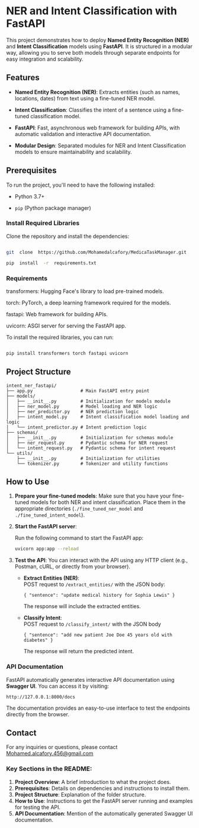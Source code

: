 
# NER and Intent Classification with FastAPI

  

This project demonstrates how to deploy **Named Entity Recognition (NER)** and **Intent Classification** models using **FastAPI**. It is structured in a modular way, allowing you to serve both models through separate endpoints for easy integration and scalability.

  

## Features

  

-  **Named Entity Recognition (NER)**: Extracts entities (such as names, locations, dates) from text using a fine-tuned NER model.

-  **Intent Classification**: Classifies the intent of a sentence using a fine-tuned classification model.

-  **FastAPI**: Fast, asynchronous web framework for building APIs, with automatic validation and interactive API documentation.

-  **Modular Design**: Separated modules for NER and Intent Classification models to ensure maintainability and scalability.

  

## Prerequisites

  

To run the project, you'll need to have the following installed:

  

- Python 3.7+

-  `pip` (Python package manager)

  

### Install Required Libraries

  

Clone the repository and install the dependencies:

  

```bash

git  clone  https://github.com/Mohamedalcafory/MedicaTaskManager.git

pip  install  -r  requirements.txt
```
  

### Requirements

transformers: Hugging Face's  library  to  load  pre-trained  models.

torch:  PyTorch,  a  deep  learning  framework  required  for  the  models.

fastapi:  Web  framework  for  building  APIs.

uvicorn:  ASGI  server  for  serving  the  FastAPI  app.

To  install  the  required  libraries,  you  can  run:

```bash

pip install transformers torch fastapi uvicorn
```
  

## Project Structure
	intent_ner_fastapi/
	├── app.py                  # Main FastAPI entry point
	├── models/
	│   ├── __init__.py         # Initialization for models module
	│   ├── ner_model.py        # Model loading and NER logic
	│   ├── ner_predictor.py    # NER prediction logic
	│   ├── intent_model.py     # Intent classification model loading and logic
	│   └── intent_predictor.py # Intent prediction logic
	├── schemas/
	│   ├── __init__.py         # Initialization for schemas module
	│   ├── ner_request.py      # Pydantic schema for NER request
	│   └── intent_request.py   # Pydantic schema for intent request
	└── utils/
	    ├── __init__.py         # Initialization for utilities
	    └── tokenizer.py        # Tokenizer and utility functions
	    
## How to Use

1.  **Prepare your fine-tuned models**: Make sure that you have your fine-tuned models for both NER and intent classification. Place them in the appropriate directories (`./fine_tuned_ner_model` and `./fine_tuned_intent_model`).
    
2.  **Start the FastAPI server**:
    
    Run the following command to start the FastAPI app:
    ```bash
    uvicorn app:app --reload 
    ```
3.  **Test the API**:
    You can interact with the API using any HTTP client (e.g., Postman, cURL, or directly from your browser).
    
    -   **Extract Entities (NER)**:  
        POST request to `/extract_entities/` with the JSON body:
        
        `{
          "sentence": "update medical history for Sophia Lewis"
        }` 
        
        The response will include the extracted entities.
        
    -   **Classify Intent**:  
        POST request to `/classify_intent/` with the JSON body
        
        `{
          "sentence": "add new patient Joe Doe 45 years old with diabetes"
        }` 
        
        The response will return the predicted intent.
        

### API Documentation

FastAPI automatically generates interactive API documentation using **Swagger UI**. You can access it by visiting:

`http://127.0.0.1:8000/docs` 

The documentation provides an easy-to-use interface to test the endpoints directly from the browser.

## Contact
For any inquiries or questions, please contact Mohamed.alcafory.456@gmail.com

### Key Sections in the README:

1. **Project Overview**: A brief introduction to what the project does.
2. **Prerequisites**: Details on dependencies and instructions to install them.
3. **Project Structure**: Explanation of the folder structure.
4. **How to Use**: Instructions to get the FastAPI server running and examples for testing the API.
5. **API Documentation**: Mention of the automatically generated Swagger UI documentation.
